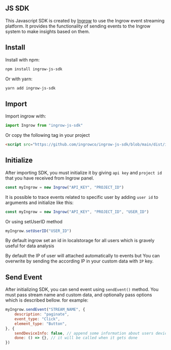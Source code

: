 ## JS SDK

This Javascript SDK is created by [Ingrow](https://ingrow.co) to use the Ingrow event streaming platform. It provides the functionality of sending events to the Ingrow system to make insights based on them.

## Install

Install with npm:
```sh
npm install ingrow-js-sdk
```
Or with yarn:
```sh
yarn add ingrow-js-sdk
```

## Import

Import ingrow with:
```js
import Ingrow from "ingrow-js-sdk"
```
Or copy the following tag in your project
```html
<script src="https://github.com/ingrowco/ingrow-js-sdk/blob/main/dist/index.js" />
```

## Initialize

After importing SDK, you must initialize it by giving `api key` and `project id` that you have received from Ingrow panel.
```js
const myIngrow = new Ingrow("API_KEY", "PROJECT_ID")
```
It is possible to trace events related to specific user by adding `user id` to arguments
and initialize like this:
```js
const myIngrow = new Ingrow("API_KEY", "PROJECT_ID", "USER_ID")
```
Or using setUserID method
```js
myIngrow.setUserID("USER_ID")
```
By default ingrow set an id in localstorage for all users which is gravely useful for data analysis

By default the IP of user will attached automatically to events but You can
overwrite by sending the according IP in your custom data with `IP` key.

## Send Event

After initializing SDK, you can send event using `sendEvent()` method. You must pass stream name and custom data, and optionally pass options which is described bellow. for example:
```js
myIngrow.sendEvent("STREAM_NAME", {
    description: "paginate",
    event_type: "Click",
    element_type: "Button",
}, {
    sendDeviceInfo: false, // append some information about users device
    done: () => {}, // it will be called when it gets done
})
```
